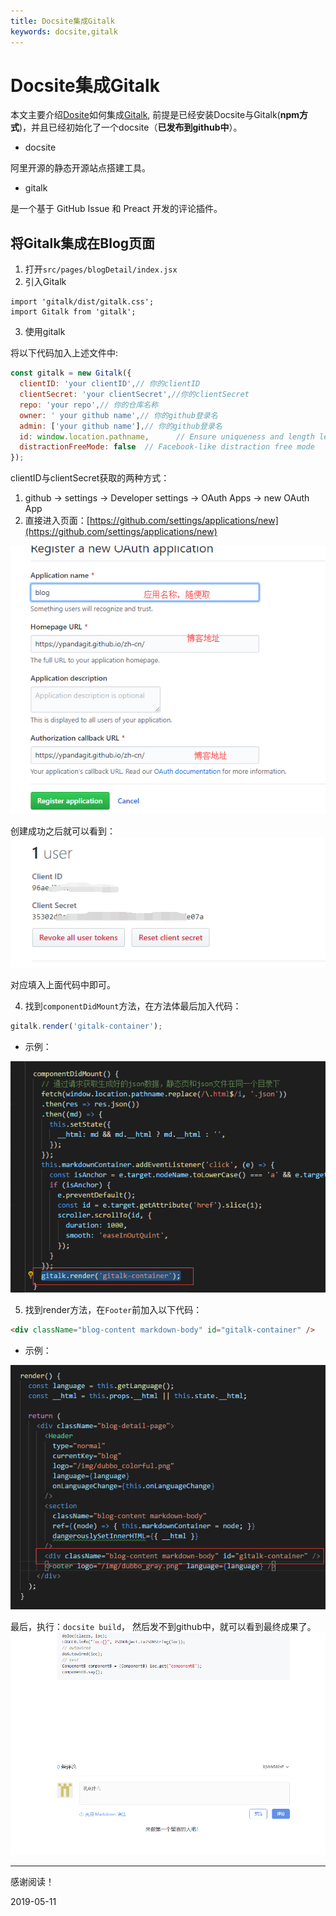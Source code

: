 ```yaml
---
title: Docsite集成Gitalk
keywords: docsite,gitalk
---
```


# Docsite集成Gitalk
本文主要介绍[Dosite](https://docsite.js.org/zh-cn/docs/installation.html)如何集成[Gitalk](https://github.com/gitalk/gitalk/blob/master/readme-cn.md),
前提是已经安装Docsite与Gitalk(**npm方式**)，并且已经初始化了一个docsite（**已发布到github中**）。


* docsite 

阿里开源的静态开源站点搭建工具。
* gitalk

是一个基于 GitHub Issue 和 Preact 开发的评论插件。

## 将Gitalk集成在Blog页面

1. 打开`src/pages/blogDetail/index.jsx`
2. 引入Gitalk
```JS
import 'gitalk/dist/gitalk.css';
import Gitalk from 'gitalk';
```
3. 使用gitalk

将以下代码加入上述文件中:
```js
const gitalk = new Gitalk({
  clientID: 'your clientID',// 你的clientID
  clientSecret: 'your clientSecret',//你的clientSecret
  repo: 'your repo',// 你的仓库名称
  owner: ' your github name',// 你的github登录名
  admin: ['your github name'],// 你的github登录名
  id: window.location.pathname,      // Ensure uniqueness and length less than 50
  distractionFreeMode: false  // Facebook-like distraction free mode
});
```
clientID与clientSecret获取的两种方式：

1. github -> settings -> Developer settings -> OAuth Apps -> new OAuth App
2. 直接进入页面：[https://github.com/settings/applications/new](https://github.com/settings/applications/new)

![](https://raw.githubusercontent.com/YpandaGit/pics/master/20190511151310.png)

创建成功之后就可以看到：
![](https://raw.githubusercontent.com/YpandaGit/pics/master/20190511152504.png)

对应填入上面代码中即可。


4. 找到`componentDidMount`方法，在方法体最后加入代码：
```js
gitalk.render('gitalk-container');
```
* 示例：

![](https://raw.githubusercontent.com/YpandaGit/pics/master/20190511145322.png)

5. 找到render方法，在`Footer`前加入以下代码：
```html
<div className="blog-content markdown-body" id="gitalk-container" />
```
* 示例：

![](https://raw.githubusercontent.com/YpandaGit/pics/master/20190511145648.png)


最后，执行：`docsite build`， 然后发不到github中，就可以看到最终成果了。
![](https://raw.githubusercontent.com/YpandaGit/pics/master/20190511153000.png)

------
感谢阅读！

2019-05-11



